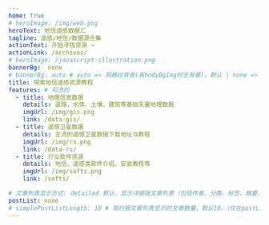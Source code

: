 ```yaml
---
home: true
# heroImage: /img/web.png
heroText: 地信遥感数据汇
tagline: 遥感/地信/数据源合集
actionText: 开始寻找资源 →
actionLink: /archives/
# heroImage: /javascript-illustration.png
bannerBg:  none
# bannerBg: auto # auto => 网格纹背景(有bodyBgImg时无背景)，默认 | none => 无 | '大图地址' | background: 自定义背景样式       提示：如发现文本颜色不适应你的背景时可以到palette.styl修改$bannerTextColor变量
title: 探索地信遥感资源教程
features: # 可选的
  - title: 地理信息数据
    details: 道路、水体、土壤、建筑等基础矢量地理数据
    imgUrl: /img/gis.png
    link: /data-gis/
  - title: 遥感卫星数据
    details: 主流的遥感卫星数据下载地址与教程
    imgUrl: /img/rs.png
    link: /data-rs/
  - title: 行业软件资源
    details: 地信、遥感类软件介绍、安装教程等
    imgUrl: /img/softs.png
    link: /softs/

# 文章列表显示方式: detailed 默认，显示详细版文章列表（包括作者、分类、标签、摘要、分页等）| simple => 显示简约版文章列表（仅标题和日期）| none 不显示文章列表
postList: none
# simplePostListLength: 10 # 简约版文章列表显示的文章数量，默认10。（仅在postList设置为simple时生效）
---
```




<!--

// 可以在这里放一些md信息，在转换时自动注释掉

 -->